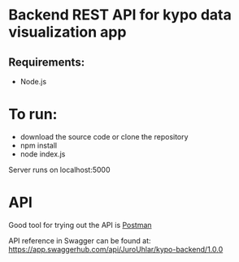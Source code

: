 # Backend REST API for kypo data visualization app

## Requirements:

* Node.js

# To run:

* download the source code or clone the repository
* npm install
* node index.js

Server runs on localhost:5000

# API

Good tool for trying out the API is [Postman](https://www.getpostman.com/)

API reference in Swagger can be found at:
https://app.swaggerhub.com/api/JuroUhlar/kypo-backend/1.0.0



